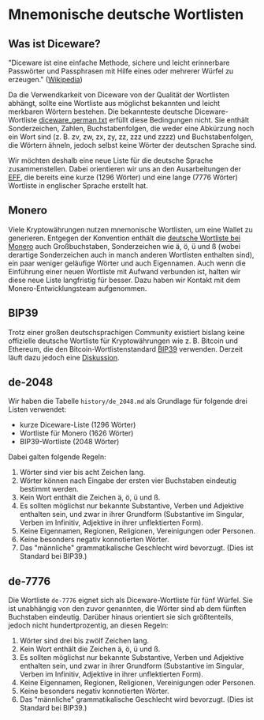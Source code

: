 # Mnemonische deutsche Wortlisten

## Was ist Diceware?

"Diceware ist eine einfache Methode, sichere und leicht erinnerbare Passwörter und Passphrasen mit Hilfe eines oder mehrerer Würfel zu erzeugen." ([Wikipedia](https://de.wikipedia.org/wiki/Diceware))

Da die Verwendkarkeit von Diceware von der Qualität der Wortlisten abhängt, sollte eine Wortliste aus möglichst bekannten und leicht merkbaren Wörtern bestehen. Die bekannteste deutsche Diceware-Wortliste [diceware_german.txt](https://theworld.com/~reinhold/diceware_german.txt) erfüllt diese Bedingungen nicht. Sie enthält Sonderzeichen, Zahlen, Buchstabenfolgen, die weder eine Abkürzung noch ein Wort sind (z. B. zv, zw, zx, zy, zz, zzz und zzzz) und Buchstabenfolgen, die Wörtern ähneln, jedoch selbst keine Wörter der deutschen Sprache sind.

Wir möchten deshalb eine neue Liste für die deutsche Sprache zusammenstellen. Dabei orientieren wir uns an den Ausarbeitungen der [EFF](https://www.eff.org/de/deeplinks/2016/07/new-wordlists-random-passphrases), die bereits eine kurze (1296 Wörter) und eine lange (7776 Wörter) Wortliste in englischer Sprache erstellt hat.

## Monero

Viele Kryptowährungen nutzen mnemonische Wortlisten, um eine Wallet zu generieren. Entgegen der Konvention enthält die [deutsche Wortliste bei Monero](https://github.com/monero-project/monero/blob/master/src/mnemonics/german.h) auch Großbuchstaben, Sonderzeichen wie ä, ö, ü und ß (wobei derartige Sonderzeichen auch in manch anderen Wortlisten enthalten sind), ein paar weniger geläufige Wörter und auch Eigennamen. Auch wenn die Einführung einer neuen Wortliste mit Aufwand verbunden ist, halten wir diese neue Liste langfristig für besser. Dazu haben wir Kontakt mit dem Monero-Entwicklungsteam aufgenommen.

## BIP39

Trotz einer großen deutschsprachigen Community existiert bislang keine offizielle deutsche Wortliste für Kryptowährungen wie z. B. Bitcoin und Ethereum, die den Bitcoin-Wortlistenstandard [BIP39](https://github.com/bitcoin/bips/blob/master/bip-0039/bip-0039-wordlists.md) verwenden. Derzeit läuft dazu jedoch eine [Diskussion](https://github.com/bitcoin/bips/pull/1071).

## de-2048

Wir haben die Tabelle `history/de_2048.md` als Grundlage für folgende drei Listen verwendet:

- kurze Diceware-Liste (1296 Wörter)
- Wortliste für Monero (1626 Wörter)
- BIP39-Wortliste (2048 Wörter)

Dabei galten folgende Regeln:

1. Wörter sind vier bis acht Zeichen lang.
2. Wörter können nach Eingabe der ersten vier Buchstaben eindeutig bestimmt werden.
3. Kein Wort enthält die Zeichen ä, ö, ü und ß.
4. Es sollten möglichst nur bekannte Substantive, Verben und Adjektive enthalten sein, und zwar in ihrer Grundform (Substantive im Singular, Verben im Infinitiv, Adjektive in ihrer unflektierten Form).
5. Keine Eigennamen, Regionen, Religionen, Vereinigungen oder Personen.
6. Keine besonders negativ konnotierten Wörter.
7. Das "männliche" grammatikalische Geschlecht wird bevorzugt. (Dies ist Standard bei BIP39.)

## de-7776

Die Wortliste `de-7776` eignet sich als Diceware-Wortliste für fünf Würfel. Sie ist unabhängig von den zuvor genannten, die Wörter sind ab dem fünften Buchstaben eindeutig. Darüber hinaus orientiert sie sich größtenteils, jedoch nicht hundertprozentig, an diesen Regeln:

1. Wörter sind drei bis zwölf Zeichen lang.
2. Kein Wort enthält die Zeichen ä, ö, ü und ß.
3. Es sollten möglichst nur bekannte Substantive, Verben und Adjektive enthalten sein, und zwar in ihrer Grundform (Substantive im Singular, Verben im Infinitiv, Adjektive in ihrer unflektierten Form).
4. Keine Eigennamen, Regionen, Religionen, Vereinigungen oder Personen.
5. Keine besonders negativ konnotierten Wörter.
6. Das "männliche" grammatikalische Geschlecht wird bevorzugt. (Dies ist Standard bei BIP39.)
